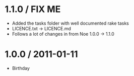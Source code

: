 # 1.1.0 / FIX ME

  * Added the tasks folder with well documented rake tasks
  * LICENCE.txt -> LICENCE.md
  * Follows a lot of changes in from Noe 1.0.0 -> 1.1.0

# 1.0.0 / 2011-01-11

  * Birthday